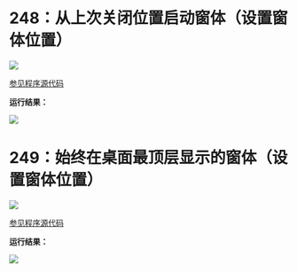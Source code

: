 # 248：从上次关闭位置启动窗体（设置窗体位置）

<img src="http://image.renkaigis.com/keepcoding/2018010401.png">

<a href="https://github.com/renkaigis/KeepCoding/tree/master/2018/01/04" target="_blank">参见程序源代码</a>

**运行结果：**

<img src="http://image.renkaigis.com/keepcoding/2018010402.png">

# 249：始终在桌面最顶层显示的窗体（设置窗体位置）

<img src="http://image.renkaigis.com/keepcoding/2018010403.png">

<a href="https://github.com/renkaigis/KeepCoding/tree/master/2018/01/04" target="_blank">参见程序源代码</a>

**运行结果：**

<img src="http://image.renkaigis.com/keepcoding/2018010404.png">

